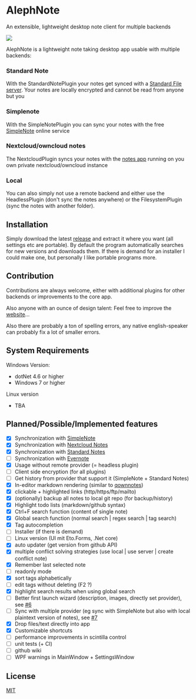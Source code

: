 # AlephNote

An extensible, lightweight desktop note client for multiple backends

![](https://raw.githubusercontent.com/Mikescher/AlephNote/master/docs/preview.png)

AlephNote is a lightweight note taking desktop app usable with multiple backends:

### Standard Note

With the StandardNotePlugin your notes get synced with a [Standard File server](https://standardnotes.org/).
Your notes are locally encrypted and cannot be read from anyone but you

### Simplenote

With the SimpleNotePlugin you can sync your notes with the free [SimpleNote](https://simplenote.com/) online service

### Nextcloud/owncloud notes

The NextcloudPlugin syncs your notes with the [notes app](https://github.com/nextcloud/notes) running on you own private nextcloud/owncloud instance

### Local

You can also simply not use a remote backend and either use the HeadlessPlugin (don't sync the notes anywhere) or the FilesystemPlugin (sync the notes with another folder).


## Installation

Simply download the latest [release](https://github.com/Mikescher/AlephNote/releases/latest) and extract it where you want (all settings etc are portable).
By default the program automatically searches for new versions and downloads them.
If there is demand for an installer I could make one, but personally I like portable programs more.


## Contribution

Contributions are always welcome, either with additional plugins for other backends or improvements to the core app.

Also anyone with an ounce of design talent: Feel free to improve the [website](https://mikescher.github.io/AlephNote/)...

Also there are probably a ton of spelling errors, any native english-speaker can probably fix a lot of smaller errors.

## System Requirements

Windows Version:
 - dotNet 4.6 or higher
 - Windows 7 or higher

Linux version
 - TBA

## Planned/Possible/Implemented features

 - [X] Synchronization with [SimpleNote](https://simplenote.com/)
 - [X] Synchronization with [Nextcloud Notes](https://github.com/nextcloud/notes)
 - [X] Synchronization with [Standard Notes](https://standardnotes.org/)
 - [ ] Synchronization with [Evernote](https://evernote.com)
 - [X] Usage without remote provider (= headless plugin)
 - [ ] Client side encryption (for all plugins)
 - [ ] Get history from provider that support it (SimpleNote + Standard Notes)
 - [X] In-editor markdown rendering (similar to [qownnotes](http://www.qownnotes.org/))
 - [X] clickable + highlighted links (http/https/ftp/mailto)
 - [X] (optionally) backup all notes to local git repo (for backup/history)
 - [X] Highlight todo lists (markdown/github syntax)
 - [X] Ctrl+F search function (content of single note)
 - [X] Global search function (normal search | regex search | tag search)
 - [X] Tag autocompletion
 - [ ] Installer (if there is demand)
 - [ ] Linux version (UI mit Eto.Forms, .Net core)
 - [X] auto updater (get version from github API)
 - [X] multiple conflict solving strategies (use local | use server | create conflict note)
 - [X] Remember last selected note
 - [ ] readonly mode
 - [X] sort tags alphabetically
 - [ ] edit tags without deleting (F2 ?)
 - [X] highlight search results when using global search
 - [ ] Better first launch wizard (description, images, directly set provider), see [#6](https://github.com/Mikescher/AlephNote/issues/6)
 - [ ] Sync with multiple provider (eg sync with SimpleNote but also with local plaintext version of notes), see [#7](https://github.com/Mikescher/AlephNote/issues/7)
 - [X] Drop files/text directly into app
 - [X] Customizable shortcuts
 - [ ] performance improvements in scintilla control
 - [ ] unit tests (+ CI)
 - [ ] github wiki
 - [ ] WPF warnings in MainWindow + SettingsWindow

## License

[MIT](https://github.com/Mikescher/AlephNote/blob/master/LICENSE)


